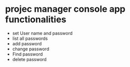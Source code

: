 # projec manager console app functionalities 

- set User name and password
- list all passwords
- add password
- change password
- Find password
- delete password
